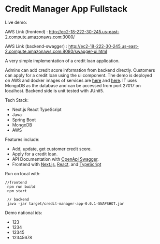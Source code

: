 # Credit Manager App Fullstack

Live demo:
<h>

AWS Link (frontend) : http://ec2-18-222-30-245.us-east-2.compute.amazonaws.com:3000/

AWS Link (backend-swagger) : http://ec2-18-222-30-245.us-east-2.compute.amazonaws.com:8080/swagger-ui.html

A very simple implementation of a credit loan application.

Admins can add credit score information from backend directly. Customers can apply for a credit loan using the ui component. The demo is deployed on AWS and docker images of services are [here](https://hub.docker.com/layers/emrebulbul23/generic-imgs/front5) and [here](https://hub.docker.com/layers/emrebulbul23/generic-imgs/credit-manager-app4). IT uses MongoDB as the database and can be accessed from port 27017 on localhost. Backend side is unit tested with JUnit5.

Tech Stack:
* Next.js React TypeScript
* Java
* Spring Boot
* MongoDB
* AWS

Features include:
* Add, update, get customer credit score.
* Apply for a credit loan.
* API Documentation with [OpenApi Swagger](https://swagger.io/).
* Frontend with [Next.js](https://nextjs.org/), [React](https://reactjs.org/), and [TypeScript](https://www.typescriptlang.org/)

Run on local with:
```
//frontend
 npm run build 
 npm start 
 
 // backend
 java -jar target/credit-manager-app-0.0.1-SNAPSHOT.jar
```

Demo national ids:
- 123
- 1234
- 12345
- 12345678
